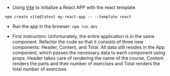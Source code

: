 - Using [Vite](https://vitejs.dev/guide/#community-templates) to initialize a React APP with the react template.

``npm create vite@latest my-react-app -- --template react``

- Run the app in the browser: ``npm run dev``

- First instruction: Unfortunately, the entire application is in the same component. Refactor the code so that it consists of three new components: Header, Content, and Total. All data still resides in the App component, which passes the necessary data to each component using props. Header takes care of rendering the name of the course, Content renders the parts and their number of exercises and Total renders the total number of exercises.